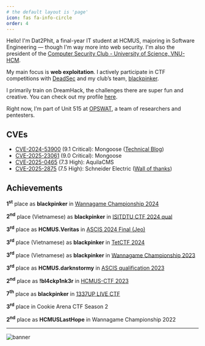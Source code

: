 ```yaml
---
# the default layout is 'page'
icon: fas fa-info-circle
order: 4
---
```


Hello! I'm Dat2Phit, a final-year IT student at HCMUS, majoring in Software Engineering — though I'm way more into web security. I'm also the president of the [Computer Security Club - University of Science, VNU-HCM](https://www.facebook.com/hcmus.compsec.club).

My main focus is **web exploitation**. I actively participate in CTF competitions with [DeadSec](https://deadsec.team/) and my club’s team, [blackpinker](https://ctftime.org/team/155048).

I primarily train on DreamHack, the challenges there are super fun and creative. You can check out my profile [here](https://dreamhack.io/users/30626).

Right now, I’m part of Unit 515 at [OPSWAT](https://www.opswat.com/), a team of researchers and pentesters.

## CVEs
- [CVE-2024-53900](https://nvd.nist.gov/vuln/detail/CVE-2024-53900) (9.1 Critical): Mongoose ([Technical Blog](https://www.opswat.com/blog/technical-discovery-mongoose-cve-2025-23061-cve-2024-53900))
- [CVE-2025-23061](https://nvd.nist.gov/vuln/detail/CVE-2025-23061) (9.0 Critical): Mongoose
- [CVE-2025-0465](https://nvd.nist.gov/vuln/detail/CVE-2025-0465) (7.3 High): AquilaCMS
- [CVE-2025-2875](https://nvd.nist.gov/vuln/detail/CVE-2025-2875) (7.5 High): Schneider Electric ([Wall of thanks](https://www.se.com/ww/en/work/support/cybersecurity/wall-of-thanks.jsp#2025))

## Achievements

**1<sup>st</sup>** place as **blackpinker** in [Wannagame Championship 2024](https://ctftime.org/event/2515/)

**2<sup>nd</sup>** place (Vietnamese) as **blackpinker** in [ISITDTU CTF 2024 qual](https://ctftime.org/event/2456/)

**3<sup>rd</sup>** place as **HCMUS.Veritas** in [ASCIS 2024 Final (Jeo)](https://ascis.vnisa.org.vn/en/)

**3<sup>rd</sup>** place (Vietnamese) as **blackpinker** in [TetCTF 2024](https://ctftime.org/event/2212)

**3<sup>rd</sup>** place (Vietnamese) as **blackpinker** in [Wannagame Championship 2023](https://ctftime.org/event/2146)

**3<sup>rd</sup>** place as **HCMUS.darknstormy** in [ASCIS qualification 2023](https://ascis.vnisa.org.vn/en/)

**2<sup>nd</sup>** place as **!bl4ckp1nk3r** in [HCMUS-CTF 2023](https://ctftime.org/ctf/902)

**7<sup>th</sup>** place as **blackpinker** in [1337UP LIVE CTF](https://ctftime.org/event/2134)

**3<sup>rd</sup>** place in Cookie Arena CTF Season 2

**2<sup>nd</sup>** place as **HCMUSLastHope** in Wannagame Championship 2022

---
![banner](/assets/img/misc/banner.jpeg)